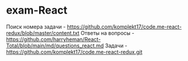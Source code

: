 # exam-React
Поиск номера задачи - https://github.com/komplekt17/code.me-react-redux/blob/master/content.txt
Ответы на вопросы - https://github.com/harryheman/React-Total/blob/main/md/questions_react.md
Задачи - https://github.com/komplekt17/code.me-react-redux.git
